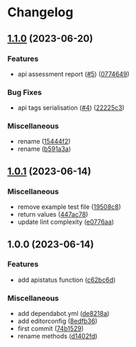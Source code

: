 # Changelog

## [1.1.0](https://github.com/verizonconnect/42crunch-client-go/compare/v1.0.1...v1.1.0) (2023-06-20)


### Features

* api assessment report ([#5](https://github.com/verizonconnect/42crunch-client-go/issues/5)) ([0774649](https://github.com/verizonconnect/42crunch-client-go/commit/0774649689902e1785e64f1827d89a97cb9d9894))


### Bug Fixes

* api tags serialisation ([#4](https://github.com/verizonconnect/42crunch-client-go/issues/4)) ([22225c3](https://github.com/verizonconnect/42crunch-client-go/commit/22225c31e438b7999dd056efe005346a482b1d89))


### Miscellaneous

* rename ([15444f2](https://github.com/verizonconnect/42crunch-client-go/commit/15444f21d977794922dc311457e5442aa3f49b39))
* rename ([b591a3a](https://github.com/verizonconnect/42crunch-client-go/commit/b591a3a3a603dff1d0d24261856122f2981c2a2f))

## [1.0.1](https://github.com/verizonconnect/42crunch-client-go/compare/v1.0.0...v1.0.1) (2023-06-14)


### Miscellaneous

* remove example test file ([19508c8](https://github.com/verizonconnect/42crunch-client-go/commit/19508c892fc007c1ffdb2b59cbc0cec8907bb55d))
* return values ([447ac78](https://github.com/verizonconnect/42crunch-client-go/commit/447ac781d287a8919e264829ff3816db0094b336))
* update lint complexity ([e0776aa](https://github.com/verizonconnect/42crunch-client-go/commit/e0776aa50583d851289d76117a0b98cd412573c9))

## 1.0.0 (2023-06-14)


### Features

* add apistatus function ([c62bc6d](https://github.com/verizonconnect/42crunch-client-go/commit/c62bc6d7b62ca9e9067cd0b9b5bc939f6f346864))


### Miscellaneous

* add dependabot.yml ([de8218a](https://github.com/verizonconnect/42crunch-client-go/commit/de8218a5cbb87ca8cba1ad132aa5fb405d013c27))
* add editorconfig ([8edfb36](https://github.com/verizonconnect/42crunch-client-go/commit/8edfb36c9475d3169d4e5e6166bebb618073e19c))
* first commit ([74b1529](https://github.com/verizonconnect/42crunch-client-go/commit/74b15296fa041c3e2c189ad6694f2c202abefdc3))
* rename methods ([d1402fd](https://github.com/verizonconnect/42crunch-client-go/commit/d1402fdcb6d882bafd798d5750a035500a171a98))

